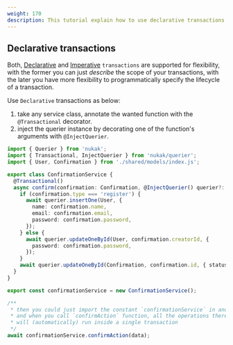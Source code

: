 ```yaml
---
weight: 170
description: This tutorial explain how to use declarative transactions with the nukak orm.
---
```


## Declarative transactions

Both, [Declarative](/docs/transactions-declarative) and [Imperative](/docs/transactions-imperative) `transactions` are supported for flexibility, with the former you can just _describe_ the scope of your transactions, with the later you have more flexibility to programmatically specify the lifecycle of a transaction.

Use `Declarative` transactions as below:

1. take any service class, annotate the wanted function with the `@Transactional` decorator.
2. inject the querier instance by decorating one of the function's arguments with `@InjectQuerier`.

```ts
import { Querier } from 'nukak';
import { Transactional, InjectQuerier } from 'nukak/querier';
import { User, Confirmation } from './shared/models/index.js';

export class ConfirmationService {
  @Transactional()
  async confirm(confirmation: Confirmation, @InjectQuerier() querier?: Querier): Promise<void> {
    if (confirmation.type === 'register') {
      await querier.insertOne(User, {
        name: confirmation.name,
        email: confirmation.email,
        password: confirmation.password,
      });
    } else {
      await querier.updateOneById(User, confirmation.creatorId, {
        password: confirmation.password,
      });
    }
    await querier.updateOneById(Confirmation, confirmation.id, { status: 1 });
  }
}

export const confirmationService = new ConfirmationService();

/**
 * then you could just import the constant `confirmationService` in another file,
 * and when you call `confirmAction` function, all the operations there
 * will (automatically) run inside a single transaction
 */
await confirmationService.confirmAction(data);
```
